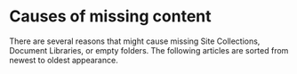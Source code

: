 # Causes of missing content

There are several reasons that might cause missing Site Collections, Document Libraries, or empty folders. The following articles are sorted from newest to oldest appearance.

